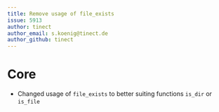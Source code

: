 ```yaml
---
title: Remove usage of file_exists
issue: 5913
author: tinect
author_email: s.koenig@tinect.de
author_github: tinect
---
```


# Core

* Changed usage of `file_exists` to better suiting functions `is_dir` or `is_file`
